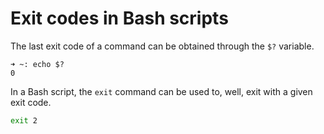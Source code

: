 # Exit codes in Bash scripts

The last exit code of a command can be obtained through the `$?` variable.

```
➜ ~: echo $?
0
```

In a Bash script, the `exit` command can be used to, well, exit with a given exit code.

```bash
exit 2
```
